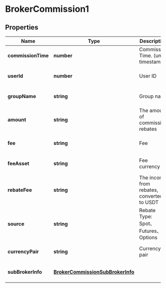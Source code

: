 # BrokerCommission1

## Properties

Name | Type | Description | Notes
------------ | ------------- | ------------- | -------------
**commissionTime** | **number** | Commission Time. (unix timestamp) | [optional] [default to undefined]
**userId** | **number** | User ID | [optional] [default to undefined]
**groupName** | **string** | Group name | [optional] [default to undefined]
**amount** | **string** | The amount of commission rebates | [optional] [default to undefined]
**fee** | **string** | Fee | [optional] [default to undefined]
**feeAsset** | **string** | Fee currency | [optional] [default to undefined]
**rebateFee** | **string** | The income from rebates, converted to USDT | [optional] [default to undefined]
**source** | **string** | Rebate Type: Spot、Futures、Options | [optional] [default to undefined]
**currencyPair** | **string** | Currency pair | [optional] [default to undefined]
**subBrokerInfo** | [**BrokerCommissionSubBrokerInfo**](BrokerCommissionSubBrokerInfo.md) |  | [optional] [default to undefined]

